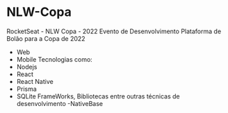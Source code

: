 # NLW-Copa
RocketSeat - NLW Copa - 2022
Evento de Desenvolvimento Plataforma de Bolão para a Copa de 2022
- Web
- Mobile
Tecnologias como:
- Nodejs
- React
- React Native
- Prisma
- SQLite
FrameWorks, Bibliotecas entre outras técnicas de desenvolvimento
-NativeBase
